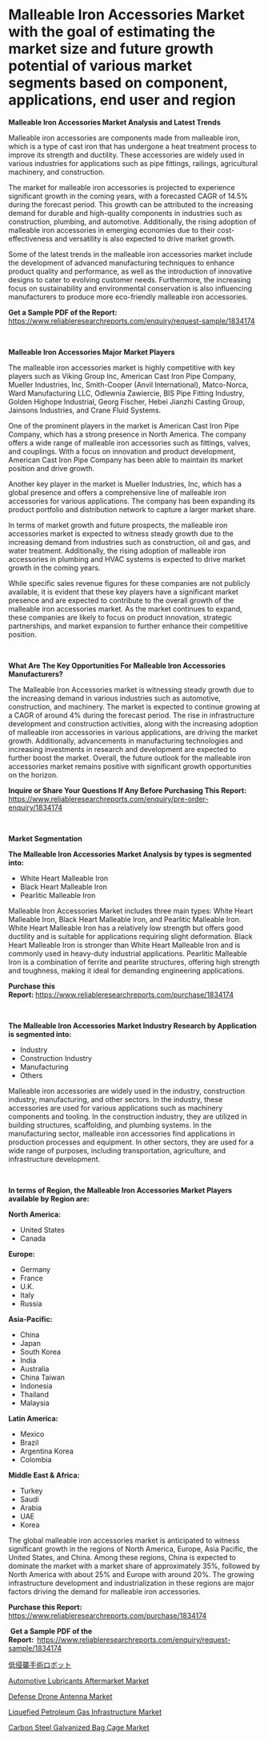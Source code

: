 <p><h1>Malleable Iron Accessories Market with the goal of estimating the market size and future growth potential of various market segments based on component, applications, end user and region</h1></p><p><strong>Malleable Iron Accessories Market Analysis and Latest Trends</strong></p>
<p><p>Malleable iron accessories are components made from malleable iron, which is a type of cast iron that has undergone a heat treatment process to improve its strength and ductility. These accessories are widely used in various industries for applications such as pipe fittings, railings, agricultural machinery, and construction.</p><p>The market for malleable iron accessories is projected to experience significant growth in the coming years, with a forecasted CAGR of 14.5% during the forecast period. This growth can be attributed to the increasing demand for durable and high-quality components in industries such as construction, plumbing, and automotive. Additionally, the rising adoption of malleable iron accessories in emerging economies due to their cost-effectiveness and versatility is also expected to drive market growth.</p><p>Some of the latest trends in the malleable iron accessories market include the development of advanced manufacturing techniques to enhance product quality and performance, as well as the introduction of innovative designs to cater to evolving customer needs. Furthermore, the increasing focus on sustainability and environmental conservation is also influencing manufacturers to produce more eco-friendly malleable iron accessories.</p></p>
<p><strong>Get a Sample PDF of the Report:&nbsp;</strong> <a href="https://www.reliableresearchreports.com/enquiry/request-sample/1834174">https://www.reliableresearchreports.com/enquiry/request-sample/1834174</a></p>
<p>&nbsp;</p>
<p><strong>Malleable Iron Accessories Major Market Players</strong></p>
<p><p>The malleable iron accessories market is highly competitive with key players such as Viking Group Inc, American Cast Iron Pipe Company, Mueller Industries, Inc, Smith-Cooper (Anvil International), Matco-Norca, Ward Manufacturing LLC, Odlewnia Zawiercie, BIS Pipe Fitting Industry, Golden Highope Industrial, Georg Fischer, Hebei Jianzhi Casting Group, Jainsons Industries, and Crane Fluid Systems.</p><p>One of the prominent players in the market is American Cast Iron Pipe Company, which has a strong presence in North America. The company offers a wide range of malleable iron accessories such as fittings, valves, and couplings. With a focus on innovation and product development, American Cast Iron Pipe Company has been able to maintain its market position and drive growth.</p><p>Another key player in the market is Mueller Industries, Inc, which has a global presence and offers a comprehensive line of malleable iron accessories for various applications. The company has been expanding its product portfolio and distribution network to capture a larger market share.</p><p>In terms of market growth and future prospects, the malleable iron accessories market is expected to witness steady growth due to the increasing demand from industries such as construction, oil and gas, and water treatment. Additionally, the rising adoption of malleable iron accessories in plumbing and HVAC systems is expected to drive market growth in the coming years.</p><p>While specific sales revenue figures for these companies are not publicly available, it is evident that these key players have a significant market presence and are expected to contribute to the overall growth of the malleable iron accessories market. As the market continues to expand, these companies are likely to focus on product innovation, strategic partnerships, and market expansion to further enhance their competitive position.</p></p>
<p>&nbsp;</p>
<p><strong>What Are The Key Opportunities For Malleable Iron Accessories Manufacturers?</strong></p>
<p><p>The Malleable Iron Accessories market is witnessing steady growth due to the increasing demand in various industries such as automotive, construction, and machinery. The market is expected to continue growing at a CAGR of around 4% during the forecast period. The rise in infrastructure development and construction activities, along with the increasing adoption of malleable iron accessories in various applications, are driving the market growth. Additionally, advancements in manufacturing technologies and increasing investments in research and development are expected to further boost the market. Overall, the future outlook for the malleable iron accessories market remains positive with significant growth opportunities on the horizon.</p></p>
<p><strong>Inquire or Share Your Questions If Any Before Purchasing This Report:</strong> <a href="https://www.reliableresearchreports.com/enquiry/pre-order-enquiry/1834174">https://www.reliableresearchreports.com/enquiry/pre-order-enquiry/1834174</a></p>
<p>&nbsp;</p>
<p><strong>Market Segmentation</strong></p>
<p><strong>The Malleable Iron Accessories Market Analysis by types is segmented into:</strong></p>
<p><ul><li>White Heart Malleable Iron</li><li>Black Heart Malleable Iron</li><li>Pearlitic Malleable Iron</li></ul></p>
<p><p>Malleable Iron Accessories Market includes three main types: White Heart Malleable Iron, Black Heart Malleable Iron, and Pearlitic Malleable Iron. White Heart Malleable Iron has a relatively low strength but offers good ductility and is suitable for applications requiring slight deformation. Black Heart Malleable Iron is stronger than White Heart Malleable Iron and is commonly used in heavy-duty industrial applications. Pearlitic Malleable Iron is a combination of ferrite and pearlite structures, offering high strength and toughness, making it ideal for demanding engineering applications.</p></p>
<p><strong>Purchase this Report:&nbsp;</strong><a href="https://www.reliableresearchreports.com/purchase/1834174">https://www.reliableresearchreports.com/purchase/1834174</a></p>
<p>&nbsp;</p>
<p><strong>The Malleable Iron Accessories Market Industry Research by Application is segmented into:</strong></p>
<p><ul><li>Industry</li><li>Construction Industry</li><li>Manufacturing</li><li>Others</li></ul></p>
<p><p>Malleable iron accessories are widely used in the industry, construction industry, manufacturing, and other sectors. In the industry, these accessories are used for various applications such as machinery components and tooling. In the construction industry, they are utilized in building structures, scaffolding, and plumbing systems. In the manufacturing sector, malleable iron accessories find applications in production processes and equipment. In other sectors, they are used for a wide range of purposes, including transportation, agriculture, and infrastructure development.</p></p>
<p>&nbsp;</p>
<p><strong>In terms of Region, the Malleable Iron Accessories Market Players available by Region are:</strong></p>
<p>
    <p> <strong> North America: </strong>
        <ul>
            <li>United States</li>
            <li>Canada</li>
        </ul>
        </p> 
    <p> <strong> Europe: </strong>
        <ul>
            <li>Germany</li>
            <li>France</li>
            <li>U.K.</li>
            <li>Italy</li>
            <li>Russia</li>
        </ul>
        </p> 
    <p> <strong> Asia-Pacific: </strong>
        <ul>
            <li>China</li>
            <li>Japan</li>
            <li>South Korea</li>
            <li>India</li>
            <li>Australia</li>
            <li>China Taiwan</li>
            <li>Indonesia</li>
            <li>Thailand</li>
            <li>Malaysia</li>
        </ul>
        </p> 
    <p> <strong> Latin America: </strong>
        <ul>
            <li>Mexico</li>
            <li>Brazil</li>
            <li>Argentina Korea</li>
            <li>Colombia</li>
        </ul>
        </p> 
    <p> <strong> Middle East & Africa: </strong>
        <ul>
            <li>Turkey</li>
            <li>Saudi</li>
            <li>Arabia</li>
            <li>UAE</li>
            <li>Korea</li>
        </ul>
    </p>
    </p>
<p><p>The global malleable iron accessories market is anticipated to witness significant growth in the regions of North America, Europe, Asia Pacific, the United States, and China. Among these regions, China is expected to dominate the market with a market share of approximately 35%, followed by North America with about 25% and Europe with around 20%. The growing infrastructure development and industrialization in these regions are major factors driving the demand for malleable iron accessories.</p></p>
<p><strong>Purchase this Report: </strong><a href="https://www.reliableresearchreports.com/purchase/1834174">https://www.reliableresearchreports.com/purchase/1834174</a></p>
<p>&nbsp;<strong>Get a Sample PDF of the Report:&nbsp;&nbsp;</strong><a href="https://www.reliableresearchreports.com/enquiry/request-sample/1834174">https://www.reliableresearchreports.com/enquiry/request-sample/1834174</a></p>
<p><strong></strong></p>
<p><p><a href="https://github.com/ihabdkwlxs948/Market-Research-Report-List-1/blob/main/83062981384.md">低侵襲手術ロボット</a></p><p><a href="https://github.com/guneycigdem35/Market-Research-Report-List-2/blob/main/automotive-lubricants-aftermarket-market.md">Automotive Lubricants Aftermarket Market</a></p><p><a href="https://issuu.com/reportprime-2/docs/defense-drone-antenna-market-size-2030.pptx">Defense Drone Antenna Market</a></p><p><a href="https://issuu.com/reportprime-2/docs/liquefied-petroleum-gas-infrastructure-market-size">Liquefied Petroleum Gas Infrastructure Market</a></p><p><a href="https://github.com/biheemgalvinlouises6hokrh3h/Market-Research-Report-List-1/blob/main/carbon-steel-galvanized-bag-cage-market.md">Carbon Steel Galvanized Bag Cage Market</a></p></p>